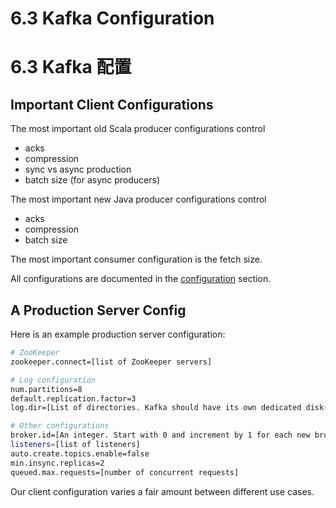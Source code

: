 # 6.3 Kafka Configuration

# 6.3 Kafka 配置

## Important Client Configurations

The most important old Scala producer configurations control

* acks
* compression
* sync vs async production
* batch size (for async producers)

The most important new Java producer configurations control

* acks
* compression
* batch size

The most important consumer configuration is the fetch size.

All configurations are documented in the [configuration]() section.

## A Production Server Config

Here is an example production server configuration:

```bash
# ZooKeeper
zookeeper.connect=[list of ZooKeeper servers]

# Log configuration
num.partitions=8
default.replication.factor=3
log.dir=[List of directories. Kafka should have its own dedicated disk(s) or SSD(s).]

# Other configurations
broker.id=[An integer. Start with 0 and increment by 1 for each new broker.]
listeners=[list of listeners]
auto.create.topics.enable=false
min.insync.replicas=2
queued.max.requests=[number of concurrent requests]
```

Our client configuration varies a fair amount between different use cases.